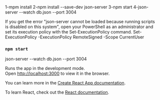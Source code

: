 

1-mpm install
2-npm install --save-dev json-server
3-npm start
4-json-server --watch db.json --port 3004

If you get the error "json-server cannot be loaded because running scripts is disabled on this system", open your PowerShell as an administrator and set its execution policy with the Set-ExecutionPolicy command.
Set-ExecutionPolicy -ExecutionPolicy RemoteSigned -Scope CurrentUser




### `npm start`
json-server --watch db.json --port 3004

Runs the app in the development mode.\
Open [http://localhost:3000](http://localhost:3000) to view it in the browser.



You can learn more in the [Create React App documentation](https://facebook.github.io/create-react-app/docs/getting-started).

To learn React, check out the [React documentation](https://reactjs.org/).